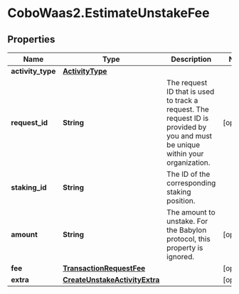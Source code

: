# CoboWaas2.EstimateUnstakeFee

## Properties

Name | Type | Description | Notes
------------ | ------------- | ------------- | -------------
**activity_type** | [**ActivityType**](ActivityType.md) |  | 
**request_id** | **String** | The request ID that is used to track a request. The request ID is provided by you and must be unique within your organization. | [optional] 
**staking_id** | **String** | The ID of the corresponding staking position. | 
**amount** | **String** | The amount to unstake. For the Babylon protocol, this property is ignored. | [optional] 
**fee** | [**TransactionRequestFee**](TransactionRequestFee.md) |  | [optional] 
**extra** | [**CreateUnstakeActivityExtra**](CreateUnstakeActivityExtra.md) |  | [optional] 


